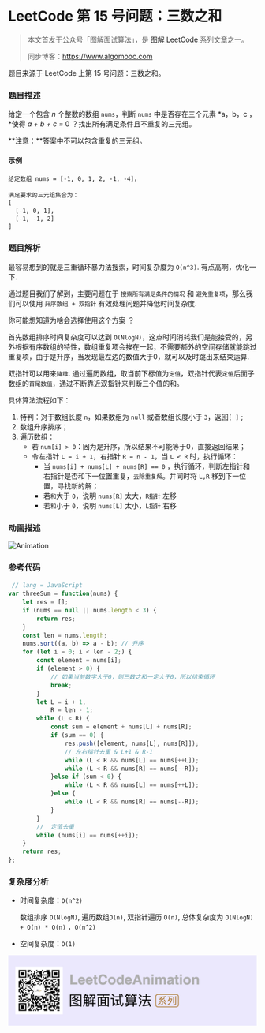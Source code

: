# LeetCode 第 15 号问题：三数之和

> 本文首发于公众号「图解面试算法」，是 [图解 LeetCode ](<https://github.com/MisterBooo/LeetCodeAnimation>) 系列文章之一。
>
> 同步博客：https://www.algomooc.com

题目来源于 LeetCode 上第 15 号问题：三数之和。

### 题目描述

给定一个包含 *n* 个整数的数组 `nums`，判断 `nums` 中是否存在三个元素 *a，b，c ，*使得 *a + b + c =* 0 ？找出所有满足条件且不重复的三元组。

**注意：**答案中不可以包含重复的三元组。

#### 示例

```
给定数组 nums = [-1, 0, 1, 2, -1, -4]，

满足要求的三元组集合为：
[
  [-1, 0, 1],
  [-1, -1, 2]
]
```

### 题目解析

最容易想到的就是三重循环暴力法搜索，时间复杂度为 `O(n^3)`. 有点高啊，优化一下.

通过题目我们了解到，主要问题在于 `搜索所有满足条件的情况` 和 `避免重复项`，那么我们可以使用 `升序数组 + 双指针`  有效处理问题并降低时间复杂度. 

你可能想知道为啥会选择使用这个方案 ？

首先数组排序时间复杂度可以达到 `O(NlogN)`，这点时间消耗我们是能接受的，另外根据有序数组的特性，数组重复项会挨在一起，不需要额外的空间存储就能跳过重复项，由于是升序，当发现最左边的数值大于0，就可以及时跳出来结束运算.

双指针可以用来`降维`. 通过遍历数组，取当前下标值为`定值`，双指针代表`定值`后面子数组的`首尾数值`，通过不断靠近双指针来判断三个值的和。

具体算法流程如下：

1. 特判：对于数组长度 `n`，如果数组为 `null` 或者数组长度小于 `3`，返回`[ ]` ;
2. 数组升序排序；
3. 遍历数组：
   - 若 `num[i] > 0`：因为是升序，所以结果不可能等于0，直接返回结果；
   - 令左指针 `L = i + 1`，右指针 `R = n - 1`，当 `L < R` 时，执行循环：
     - 当 `nums[i] + nums[L] + nums[R] == 0` ，执行循环，判断左指针和右指针是否和下一位置重复，`去除重复解`。并同时将 `L,R` 移到下一位置，寻找新的解；
     - 若`和`大于 `0`，说明 `nums[R]` 太大，`R指针` 左移
     - 若`和`小于 `0`，说明 `nums[L]` 太小，`L指针` 右移

### 动画描述

![Animation](../Animation/Animation.gif)

### 参考代码

```javascript
 // lang = JavaScript
var threeSum = function(nums) {
    let res = [];
    if (nums == null || nums.length < 3) {
        return res;
    }
    const len = nums.length;
    nums.sort((a, b) => a - b); // 升序
    for (let i = 0; i < len - 2;) {
        const element = nums[i];
        if (element > 0) {
            // 如果当前数字大于0，则三数之和一定大于0，所以结束循环
            break;
        }  
        let L = i + 1,
            R = len - 1;
        while (L < R) {
            const sum = element + nums[L] + nums[R];
            if (sum == 0) {
                res.push([element, nums[L], nums[R]]);
                // 左右指针去重 & L+1 & R-1
                while (L < R && nums[L] == nums[++L]);
                while (L < R && nums[R] == nums[--R]);
            }else if (sum < 0) {
                while (L < R && nums[L] == nums[++L]);
            }else {
                while (L < R && nums[R] == nums[--R]);
            }
        }
        //  定值去重
        while (nums[i] == nums[++i]);
    }
    return res;
};
```

### 复杂度分析

- 时间复杂度：`O(n^2)`

  数组排序 `O(NlogN)`, 遍历数组`O(n)`, 双指针遍历 `O(n)`, 总体复杂度为 `O(NlogN) + O(n) * O(n)` ，`O(n^2)`

- 空间复杂度：`O(1)`

![](../../Pictures/qrcode.jpg)